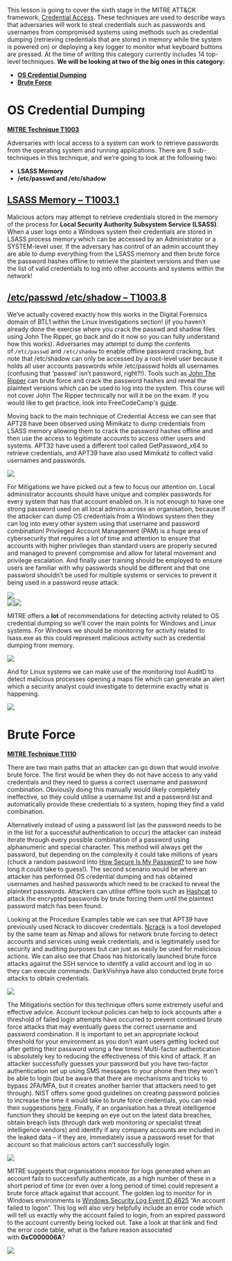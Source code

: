 This lesson is going to cover the sixth stage in the MITRE ATT&CK framework, [Credential Access](https://attack.mitre.org/tactics/TA0006). These techniques are used to describe ways that adversaries will work to steal credentials such as passwords and usernames from compromised systems using methods such as credential dumping (retrieving credentials that are stored in memory while the system is powered on) or deploying a key logger to monitor what keyboard buttons are pressed. At the time of writing this category currently includes 14 top-level techniques. **We will be looking at two of the big ones in this category:**

- [**OS Credential Dumping**](https://attack.mitre.org/techniques/T1003)
- [**Brute Force**](https://attack.mitre.org/techniques/T1110)
# OS Credential Dumping

[**MITRE Technique T1003**](https://attack.mitre.org/techniques/T1003/)

Adversaries with local access to a system can work to retrieve passwords from the operating system and running applications. There are 8 sub-techniques in this technique, and we’re going to look at the following two:

- **LSASS Memory**
- **/etc/passwd and /etc/shadow**

## [**LSASS Memory – T1003.1**](https://attack.mitre.org/techniques/T1003/001/)

Malicious actors may attempt to retrieve credentials stored in the memory of the process for **Local Security Authority Subsystem Service (LSASS)**. When a user logs onto a Windows system their credentials are stored in LSASS process memory which can be accessed by an Administrator or a SYSTEM-level user. If the adversary has control of an admin account they are able to dump everything from the LSASS memory and then brute force the password hashes offline to retrieve the plaintext versions and then use the list of valid credentials to log into other accounts and systems within the network!

## [**/etc/passwd /etc/shadow – T1003.8**](https://attack.mitre.org/techniques/T1003/008/)

We’ve actually covered exactly how this works in the Digital Forensics domain of BTL1 within the Linux Investigations section! (if you haven’t already done the exercise where you crack the passwd and shadow files using John The Ripper, go back and do it now so you can fully understand how this works). Adversaries may attempt to dump the contents of `/etc/passwd` and `/etc/shadow` to enable offline password cracking, but note that /etc/shadow can only be accessed by a root-level user because it holds all user accounts passwords while /etc/passwd holds all usernames (confusing that ‘passwd’ isn’t password, right?!). Tools such as [John The Ripper](https://github.com/openwall/john) can brute force and crack the password hashes and reveal the plaintext versions which can be used to log into the system. This course will not cover John The Ripper technically nor will it be on the exam. If you would like to get practice, look into FreeCodeCamp's [guide](https://www.freecodecamp.org/news/crack-passwords-using-john-the-ripper-pentesting-tutorial/).

Moving back to the main technique of Credential Access we can see that APT28 have been observed using Mimikatz to dump credentials from LSASS memory allowing them to crack the password hashes offline and then use the access to legitimate accounts to access other users and systems. APT32 have used a different tool called GetPassword_x64 to retrieve credentials, and APT39 have also used Mimikatz to collect valid usernames and passwords.
  
![](https://d2y9h8w1ydnujs.cloudfront.net/uploads/content/images/608a270a81159ca690e0533b040f1416db59b43df68f39ddcdde60e995f437429a9217ef7f10fcb17f14b5abb7de.png)

For Mitigations we have picked out a few to focus our attention on. Local administrator accounts should have unique and complex passwords for every system that has that account enabled on. It is not enough to have one strong password used on all local admins across an organisation, because if the attacker can dump OS credentials from a Windows system then they can log into every other system using that username and password combination! Privileged Account Management (PAM) is a huge area of cybersecurity that requires a lot of time and attention to ensure that accounts with higher privileges than standard users are properly secured and managed to prevent compromise and allow for lateral movement and privilege escalation. And finally user training should be employed to ensure users are familiar with why passwords should be different and that one password shouldn’t be used for multiple systems or services to prevent it being used in a password reuse attack.

![](https://d2y9h8w1ydnujs.cloudfront.net/uploads/content/images/7f9ff8a421cb14f83377758afd003b578c15bc6a50f6654c6d60d6ac1c6fb006ac68de810ff52c72d1a3061cce5a.png)  
![](https://d2y9h8w1ydnujs.cloudfront.net/uploads/content/images/70c884e35628d18c981c26d9412283f2f9a7d7e022cc52c8656bd6b0f01d06eca590eeeceeb756987de7b19e0d91.png)![](https://d2y9h8w1ydnujs.cloudfront.net/uploads/content/images/ee3e17e15e7dcdc25988323418c7c4bf3d0bc7cf8516bce6a73866e11dbad1f07f45633d9538f4f0327920f624c8.png)

MITRE offers a **lot** of recommendations for detecting activity related to OS credential dumping so we’ll cover the main points for Windows and Linux systems. For Windows we should be monitoring for activity related to lsass.exe as this could represent malicious activity such as credential dumping from memory.
  
![](https://d2y9h8w1ydnujs.cloudfront.net/uploads/content/images/6faf0ff4c046a46769dad3aa9ffd7e4181b7edc992c7b0f36eb14108d0bda7eb50976ef1d3b8b1abaffa8281d49d.png)

And for Linux systems we can make use of the monitoring tool AuditD to detect malicious processes opening a maps file which can generate an alert which a security analyst could investigate to determine exactly what is happening.
  
![](https://d2y9h8w1ydnujs.cloudfront.net/uploads/content/images/90dcb13244463e2cbdd4b30ec8feae0c64182d87f2ff117c244ce7594adffb4d4c90cd263c8904e6a5dd5d755877.png)

# Brute Force

[**MITRE Technique T1110**](https://attack.mitre.org/techniques/T1110/)

There are two main paths that an attacker can go down that would involve brute force. The first would be when they do not have access to any valid credentials and they need to guess a correct username and password combination. Obviously doing this manually would likely completely ineffective, so they could utilise a username list and a password list and automatically provide these credentials to a system, hoping they find a valid combination. 

Alternatively instead of using a password list (as the password needs to be in the list for a successful authentication to occur) the attacker can instead iterate through every possible combination of a password using alphanumeric and special character. This method will always get the password, but depending on the complexity it could take millions of years (chuck a random password into [How Secure Is My Password?](https://www.security.org/how-secure-is-my-password/) to see how long it could take to guess!). The second scenario would be where an attacker has performed OS credential dumping and has obtained usernames and hashed passwords which need to be cracked to reveal the plaintext passwords. Attackers can utilise offline tools such as [Hashcat](https://hashcat.net/hashcat/) to attack the encrypted passwords by brute forcing them until the plaintext password match has been found.

Looking at the Procedure Examples table we can see that APT39 have previously used Ncrack to discover credentials. [Ncrack](https://nmap.org/ncrack/) is a tool developed by the same team as Nmap and allows for network brute forcing to detect accounts and services using weak credentials, and is legitimately used for security and auditing purposes but can just as easily be used for malicious actions. We can also see that Chaos has historically launched brute force attacks against the SSH service to identify a valid account and log in so they can execute commands. DarkVishnya have also conducted brute force attacks to obtain credentials.

![](https://d2y9h8w1ydnujs.cloudfront.net/uploads/content/images/b08c43076e6461df157c30e6fed3e77c56b842ad41dd6f85a176279a112e173c9a7a5fafc70f09fb3e6c9a9fd3ed.png)

The Mitigations section for this technique offers some extremely useful and effective advice. Account lockout policies can help to lock accounts after a threshold of failed login attempts have occurred to prevent continued brute force attacks that may eventually guess the correct username and password combination. It is important to set an appropriate lockout threshold for your environment as you don’t want users getting locked out after getting their password wrong a few times! Multi-factor authentication is absolutely key to reducing the effectiveness of this kind of attack. If an attacker successfully guesses your password but you have two-factor authentication set up using SMS messages to your phone then they won’t be able to login (but be aware that there are mechanisms and tricks to bypass 2FA/MFA, but it creates another barrier that attackers need to get through). NIST offers some good guidelines on creating password policies to increase the time it would take to brute force credentials, you can read their suggestions [here](https://pages.nist.gov/800-63-3/sp800-63b.html#sec5). Finally, if an organisation has a threat intelligence function they should be keeping an eye out on the latest data breaches, obtain breach lists (through dark web monitoring or specialist threat intelligence vendors) and identify if any company accounts are included in the leaked data – if they are, immediately issue a password reset for that account so that malicious actors can’t successfully login.

  
![](https://d2y9h8w1ydnujs.cloudfront.net/uploads/content/images/2c7489a16ee2bf67483fe465bbf0d29c8b76e1d51076e3af4a80f5213301f79367ff6bb942b0dde313f1b83f012c.png)

MITRE suggests that organisations monitor for logs generated when an account fails to successfully authenticate, as a high number of these in a short period of time (or even over a long period of time) could represent a brute force attack against that account. The golden log to monitor for in Windows environments is [Windows Security Log Event ID 4625](https://www.ultimatewindowssecurity.com/securitylog/encyclopedia/event.aspx?eventID=4625) “An account failed to logon”. This log will also very helpfully include an error code which will tell us exactly why the account failed to login, from an expired password to the account currently being locked out. Take a look at that link and find the error code table, what is the failure reason associated with **0xC000006A**?
  
![](https://d2y9h8w1ydnujs.cloudfront.net/uploads/content/images/bc95cee859361ab857261313b7f48233e799c33a03a10d1982c4e03cd73984be233026a18e7c1436abef8bfdfbd5.png)
